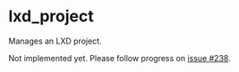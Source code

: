 # lxd_project

Manages an LXD project.

Not implemented yet. Please follow progress on [issue #238](https://github.com/terraform-lxd/terraform-provider-lxd/pull/238).
